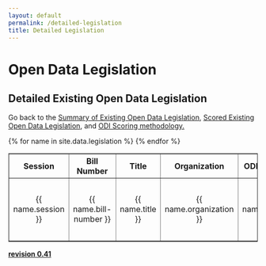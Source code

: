 ```yaml
---
layout: default
permalink: /detailed-legislation
title: Detailed Legislation
---
```


# Open Data Legislation
## Detailed Existing Open Data Legislation
Go back to the <a target="_blank" href="/legislation">Summary of Existing Open Data Legislation</a>, <a target="_blank" href="/scored-legislation">Scored Existing Open Data Legislation</a>, and <a target="_blank" href="/scoring">ODI Scoring methodology.</a>
<table cellpadding="10" border="1">
	<tr>
		<th>Session</th>
		<th>Bill Number</th>
		<th>Title</th>
		<th>Organization</th>
		<th>ODI Review</th>
		<th>Bill Text</th>
		<th>Source</th>
		<th>Sponsors</th>
		<th>Past Legislation</th>
		<th>Related Legislation</th>
		<th>Introduced</th>
		<th>Last Activity</th>
		<th>Comments</th>
	</tr>
{% for name in site.data.legislation %}
  <tr>
  	<td width="07%" align="center">{{ name.session }}</td>
  	<td width="07%" align="center">{{ name.bill-number }}</td>
  	<td width="07%" align="center">{{ name.title }}</td>
  	<td width="07%" align="center">{{ name.organization }}</td>
  	<td width="17%" align="center">{{ name.review }}</td>
  	<td width="07%" align="center"><a target="_blank" href="{{ name.bill-text }}">{{ name.organization }}-{{ name.session }}-{{ name.bill-number }}</a></td>
  	<td width="07%" align="center"><a target="_blank" href="{ name.source }}">{{ name.organization }}-{{ name.session }}-{{ name.bill-number }}</a></td>
  	<td width="07%" align="center">{{ name.sponsors }}</td>
  	<td width="07%" align="center">{{ name.past-legislation }}</td>
  	<td width="07%" align="center">{{ name.related-legislation }}</td>
  	<td width="07%" align="center">{{ name.introduced }}</td>
  	<td width="07%" align="center">{{ name.last-activity }}</td>
  	<td width="07%" align="center">{{ name.comments }}</td>
  </tr>
{% endfor %}
</table>

**<a target="_blank" href="https://github.com/opendatainitiative/opendatalegislation/tree/0.41">revision 0.41</a>**
